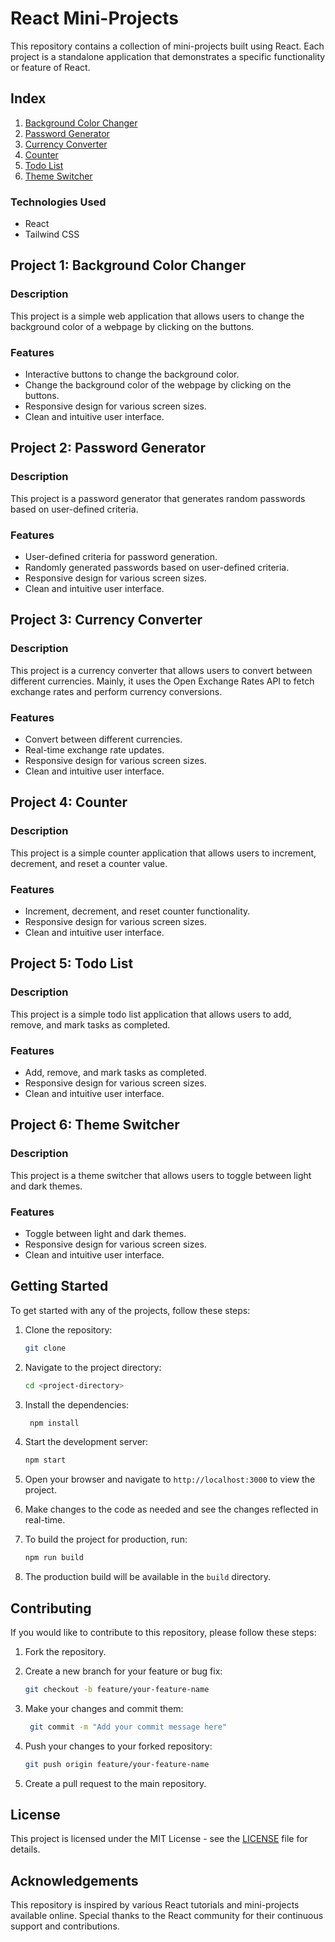 # React Mini-Projects

This repository contains a collection of mini-projects built using React. Each project is a standalone application that demonstrates a specific functionality or feature of React.

## Index

1. [Background Color Changer](#project-1-background-color-changer)
2. [Password Generator](#project-2-password-generator)
3. [Currency Converter](#project-3-currency-converter)
4. [Counter](#project-4-counter)
5. [Todo List](#project-5-todo-list)
6. [Theme Switcher](#project-6-theme-switcher)

### Technologies Used

- React
- Tailwind CSS

## Project 1: Background Color Changer

### Description

This project is a simple web application that allows users to change the background color of a webpage by clicking on the buttons.

### Features

- Interactive buttons to change the background color.
- Change the background color of the webpage by clicking on the buttons.
- Responsive design for various screen sizes.
- Clean and intuitive user interface.

## Project 2: Password Generator

### Description

This project is a password generator that generates random passwords based on user-defined criteria.

### Features

- User-defined criteria for password generation.
- Randomly generated passwords based on user-defined criteria.
- Responsive design for various screen sizes.
- Clean and intuitive user interface.

## Project 3: Currency Converter

### Description

This project is a currency converter that allows users to convert between different currencies. Mainly, it uses the Open Exchange Rates API to fetch exchange rates and perform currency conversions.

### Features

- Convert between different currencies.
- Real-time exchange rate updates.
- Responsive design for various screen sizes.
- Clean and intuitive user interface.

## Project 4: Counter

### Description

This project is a simple counter application that allows users to increment, decrement, and reset a counter value.

### Features

- Increment, decrement, and reset counter functionality.
- Responsive design for various screen sizes.
- Clean and intuitive user interface.

## Project 5: Todo List

### Description

This project is a simple todo list application that allows users to add, remove, and mark tasks as completed.

### Features

- Add, remove, and mark tasks as completed.
- Responsive design for various screen sizes.
- Clean and intuitive user interface.

## Project 6: Theme Switcher

### Description

This project is a theme switcher that allows users to toggle between light and dark themes.

### Features

- Toggle between light and dark themes.
- Responsive design for various screen sizes.
- Clean and intuitive user interface.

## Getting Started

To get started with any of the projects, follow these steps:

1. Clone the repository:

   ```bash
   git clone

   ```

2. Navigate to the project directory:
   ```bash
   cd <project-directory>
   ```
3. Install the dependencies:
   ```bash
    npm install
   ```
4. Start the development server:

   ```bash
   npm start
   ```

5. Open your browser and navigate to `http://localhost:3000` to view the project.
6. Make changes to the code as needed and see the changes reflected in real-time.
7. To build the project for production, run:
   ```bash
   npm run build
   ```
8. The production build will be available in the `build` directory.

## Contributing

If you would like to contribute to this repository, please follow these steps:

1. Fork the repository.
2. Create a new branch for your feature or bug fix:
   ```bash
   git checkout -b feature/your-feature-name
   ```
3. Make your changes and commit them:
   ```bash
    git commit -m "Add your commit message here"
   ```
4. Push your changes to your forked repository:

   ```bash
   git push origin feature/your-feature-name
   ```

5. Create a pull request to the main repository.

## License

This project is licensed under the MIT License - see the [LICENSE](LICENSE) file for details.

## Acknowledgements

This repository is inspired by various React tutorials and mini-projects available online. Special thanks to the React community for their continuous support and contributions.
